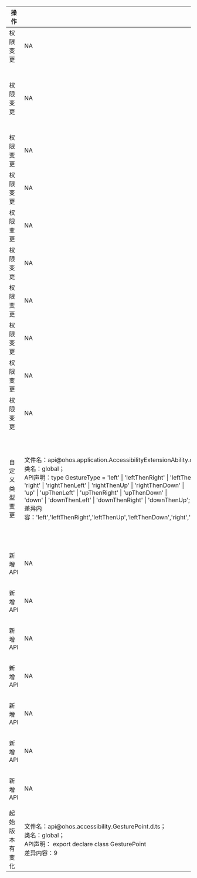 | 操作 | 旧版本 | 新版本 | d.ts文件 |
| ---- | ------ | ------ | -------- |
|权限变更|NA|文件名：api\@ohos.accessibility.config.d.ts；<br>类名：config；<br>API声明：function enableAbility(name: string, capability: Array\<accessibility.Capability>): Promise\<void>;<br>差异内容：ohos.permission.WRITE_ACCESSIBILITY_CONFIG|api\@ohos.accessibility.config.d.ts|
|权限变更|NA|文件名：api\@ohos.accessibility.config.d.ts；<br>类名：config；<br>API声明：function enableAbility(<br>    name: string,<br>    capability: Array\<accessibility.Capability>,<br>    callback: AsyncCallback\<void><br>  ): void;<br>差异内容：ohos.permission.WRITE_ACCESSIBILITY_CONFIG|api\@ohos.accessibility.config.d.ts|
|权限变更|NA|文件名：api\@ohos.accessibility.config.d.ts；<br>类名：config；<br>API声明：function disableAbility(name: string): Promise\<void>;<br>差异内容：ohos.permission.WRITE_ACCESSIBILITY_CONFIG|api\@ohos.accessibility.config.d.ts|
|权限变更|NA|文件名：api\@ohos.accessibility.config.d.ts；<br>类名：config；<br>API声明：function disableAbility(name: string, callback: AsyncCallback\<void>): void;<br>差异内容：ohos.permission.WRITE_ACCESSIBILITY_CONFIG|api\@ohos.accessibility.config.d.ts|
|权限变更|NA|文件名：api\@ohos.accessibility.config.d.ts；<br>类名：config；<br>API声明：function on(type: 'enabledAccessibilityExtensionListChange', callback: Callback\<void>): void;<br>差异内容：ohos.permission.READ_ACCESSIBILITY_CONFIG|api\@ohos.accessibility.config.d.ts|
|权限变更|NA|文件名：api\@ohos.accessibility.config.d.ts；<br>类名：config；<br>API声明：function off(type: 'enabledAccessibilityExtensionListChange', callback?: Callback\<void>): void;<br>差异内容：ohos.permission.READ_ACCESSIBILITY_CONFIG|api\@ohos.accessibility.config.d.ts|
|权限变更|NA|文件名：api\@ohos.accessibility.config.d.ts；<br>类名：Config；<br>API声明：set(value: T): Promise\<void>;<br>差异内容：ohos.permission.WRITE_ACCESSIBILITY_CONFIG|api\@ohos.accessibility.config.d.ts|
|权限变更|NA|文件名：api\@ohos.accessibility.config.d.ts；<br>类名：Config；<br>API声明：set(value: T, callback: AsyncCallback\<void>): void;<br>差异内容：ohos.permission.WRITE_ACCESSIBILITY_CONFIG|api\@ohos.accessibility.config.d.ts|
|权限变更|NA|文件名：api\@ohos.accessibility.config.d.ts；<br>类名：Config；<br>API声明：on(callback: Callback\<T>): void;<br>差异内容：ohos.permission.READ_ACCESSIBILITY_CONFIG|api\@ohos.accessibility.config.d.ts|
|权限变更|NA|文件名：api\@ohos.accessibility.config.d.ts；<br>类名：Config；<br>API声明：off(callback?: Callback\<T>): void;<br>差异内容：ohos.permission.READ_ACCESSIBILITY_CONFIG|api\@ohos.accessibility.config.d.ts|
|自定义类型变更|文件名：api\@ohos.application.AccessibilityExtensionAbility.d.ts；<br>类名：global；<br>API声明：type GestureType = 'left' \| 'leftThenRight' \| 'leftThenUp' \| 'leftThenDown' \|<br>  'right' \| 'rightThenLeft' \| 'rightThenUp' \| 'rightThenDown' \|<br>  'up' \| 'upThenLeft' \| 'upThenRight' \| 'upThenDown' \|<br>  'down' \| 'downThenLeft' \| 'downThenRight' \| 'downThenUp';<br>差异内容：'left','leftThenRight','leftThenUp','leftThenDown','right','rightThenLeft','rightThenUp','rightThenDown','up','upThenLeft','upThenRight','upThenDown','down','downThenLeft','downThenRight','downThenUp'|文件名：api\@ohos.application.AccessibilityExtensionAbility.d.ts；<br>类名：global；<br>API声明：type GestureType = 'left' \| 'leftThenRight' \| 'leftThenUp' \| 'leftThenDown' \|<br>  'right' \| 'rightThenLeft' \| 'rightThenUp' \| 'rightThenDown' \|<br>  'up' \| 'upThenLeft' \| 'upThenRight' \| 'upThenDown' \|<br>  'down' \| 'downThenLeft' \| 'downThenRight' \| 'downThenUp' \|<br>  'twoFingerSingleTap' \| 'twoFingerDoubleTap' \| 'twoFingerDoubleTapAndHold' \| 'twoFingerTripleTap' \|<br>  'twoFingerTripleTapAndHold' \| 'threeFingerSingleTap' \| 'threeFingerDoubleTap' \| 'threeFingerDoubleTapAndHold' \|<br>  'threeFingerTripleTap' \| 'threeFingerTripleTapAndHold' \| 'fourFingerSingleTap' \| 'fourFingerDoubleTap' \|<br>  'fourFingerDoubleTapAndHold' \| 'fourFingerTripleTap' \| 'fourFingerTripleTapAndHold' \|<br>  'threeFingerSwipeUp' \| 'threeFingerSwipeDown' \| 'threeFingerSwipeLeft' \| 'threeFingerSwipeRight' \|<br>  'fourFingerSwipeUp' \| 'fourFingerSwipeDown' \| 'fourFingerSwipeLeft' \| 'fourFingerSwipeRight';<br>差异内容：'left','leftThenRight','leftThenUp','leftThenDown','right','rightThenLeft','rightThenUp','rightThenDown','up','upThenLeft','upThenRight','upThenDown','down','downThenLeft','downThenRight','downThenUp','twoFingerSingleTap','twoFingerDoubleTap','twoFingerDoubleTapAndHold','twoFingerTripleTap','twoFingerTripleTapAndHold','threeFingerSingleTap','threeFingerDoubleTap','threeFingerDoubleTapAndHold','threeFingerTripleTap','threeFingerTripleTapAndHold','fourFingerSingleTap','fourFingerDoubleTap','fourFingerDoubleTapAndHold','fourFingerTripleTap','fourFingerTripleTapAndHold','threeFingerSwipeUp','threeFingerSwipeDown','threeFingerSwipeLeft','threeFingerSwipeRight','fourFingerSwipeUp','fourFingerSwipeDown','fourFingerSwipeLeft','fourFingerSwipeRight'|api\@ohos.application.AccessibilityExtensionAbility.d.ts|
|新增API|NA|文件名：api\@ohos.accessibility.config.d.ts；<br>类名：config；<br>API声明：const daltonizationState: Config\<boolean>;<br>差异内容：const daltonizationState: Config\<boolean>;|api\@ohos.accessibility.config.d.ts|
|新增API|NA|文件名：api\@ohos.accessibility.config.d.ts；<br>类名：config；<br>API声明：const shortkeyMultiTargets: Config\<Array\<string>>;<br>差异内容：const shortkeyMultiTargets: Config\<Array\<string>>;|api\@ohos.accessibility.config.d.ts|
|新增API|NA|文件名：api\@ohos.accessibility.config.d.ts；<br>类名：config；<br>API声明：const clickResponseTime: Config\<ClickResponseTime>;<br>差异内容：const clickResponseTime: Config\<ClickResponseTime>;|api\@ohos.accessibility.config.d.ts|
|新增API|NA|文件名：api\@ohos.accessibility.config.d.ts；<br>类名：config；<br>API声明：const ignoreRepeatClick: Config\<boolean>;<br>差异内容：const ignoreRepeatClick: Config\<boolean>;|api\@ohos.accessibility.config.d.ts|
|新增API|NA|文件名：api\@ohos.accessibility.config.d.ts；<br>类名：config；<br>API声明：const repeatClickInterval: Config\<RepeatClickInterval>;<br>差异内容：const repeatClickInterval: Config\<RepeatClickInterval>;|api\@ohos.accessibility.config.d.ts|
|新增API|NA|文件名：api\@ohos.accessibility.config.d.ts；<br>类名：config；<br>API声明：type ClickResponseTime = 'Short' \| 'Medium' \| 'Long';<br>差异内容：type ClickResponseTime = 'Short' \| 'Medium' \| 'Long';|api\@ohos.accessibility.config.d.ts|
|新增API|NA|文件名：api\@ohos.accessibility.config.d.ts；<br>类名：config；<br>API声明：type RepeatClickInterval = 'Shortest' \| 'Short' \| 'Medium' \| 'Long' \| 'Longest';<br>差异内容：type RepeatClickInterval = 'Shortest' \| 'Short' \| 'Medium' \| 'Long' \| 'Longest';|api\@ohos.accessibility.config.d.ts|
|起始版本有变化|文件名：api\@ohos.accessibility.GesturePoint.d.ts；<br>类名：global；<br>API声明： export declare class GesturePoint<br>差异内容：9|文件名：api\@ohos.accessibility.GesturePoint.d.ts；<br>类名：global；<br>API声明： export declare class GesturePoint<br>差异内容：-1|api\@ohos.accessibility.GesturePoint.d.ts|
